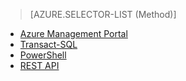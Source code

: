 > [AZURE.SELECTOR-LIST (Method)]
- [Azure Management Portal](/documentation/articles/sql-database-configure-firewall-settings)
- [Transact-SQL](/documentation/articles/sql-database-configure-firewall-settings-tsql)
- [PowerShell](/documentation/articles/sql-database-configure-firewall-settings-powershell)
- [REST API](/documentation/articles/sql-database-configure-firewall-settings-rest)


